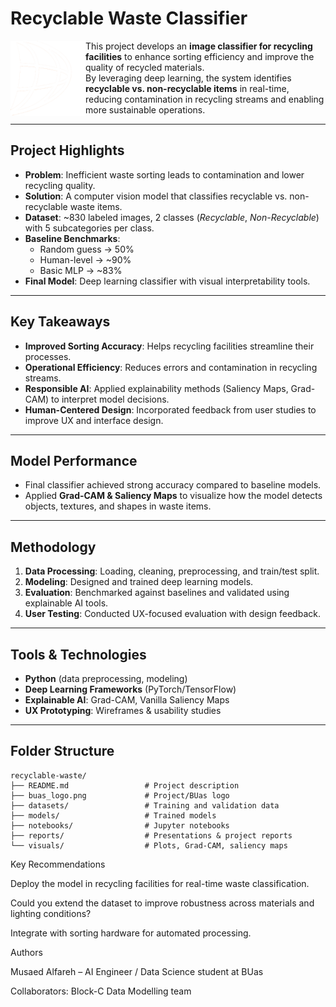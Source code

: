 # Recyclable Waste Classifier  

<img align="left" src=https://github.com/MusaedMusaedSadeqMusaedAl-Fareh225739/AI-DataScience-Portfolio/blob/main/projects/recyclable-waste/buas_logo.png  alt="BUas Logo" width="120"/>  

This project develops an **image classifier for recycling facilities** to enhance sorting efficiency and improve the quality of recycled materials.  
By leveraging deep learning, the system identifies **recyclable vs. non-recyclable items** in real-time, reducing contamination in recycling streams and enabling more sustainable operations.  

---

## Project Highlights
- **Problem**: Inefficient waste sorting leads to contamination and lower recycling quality.  
- **Solution**: A computer vision model that classifies recyclable vs. non-recyclable waste items.  
- **Dataset**: ~830 labeled images, 2 classes (*Recyclable*, *Non-Recyclable*) with 5 subcategories per class.  
- **Baseline Benchmarks**:  
  - Random guess → 50%  
  - Human-level → ~90%  
  - Basic MLP → ~83%  
- **Final Model**: Deep learning classifier with visual interpretability tools.  

---

## Key Takeaways
- **Improved Sorting Accuracy**: Helps recycling facilities streamline their processes.  
- **Operational Efficiency**: Reduces errors and contamination in recycling streams.  
- **Responsible AI**: Applied explainability methods (Saliency Maps, Grad-CAM) to interpret model decisions.  
- **Human-Centered Design**: Incorporated feedback from user studies to improve UX and interface design.  

---

## Model Performance
- Final classifier achieved strong accuracy compared to baseline models.  
- Applied **Grad-CAM & Saliency Maps** to visualize how the model detects objects, textures, and shapes in waste items.  

---

## Methodology
1. **Data Processing**: Loading, cleaning, preprocessing, and train/test split.  
2. **Modeling**: Designed and trained deep learning models.  
3. **Evaluation**: Benchmarked against baselines and validated using explainable AI tools.  
4. **User Testing**: Conducted UX-focused evaluation with design feedback.  

---

## Tools & Technologies
- **Python** (data preprocessing, modeling)  
- **Deep Learning Frameworks** (PyTorch/TensorFlow)  
- **Explainable AI**: Grad-CAM, Vanilla Saliency Maps  
- **UX Prototyping**: Wireframes & usability studies  

---

## Folder Structure
```plaintext
recyclable-waste/
├── README.md                 # Project description
├── buas_logo.png             # Project/BUas logo
├── datasets/                 # Training and validation data
├── models/                   # Trained models
├── notebooks/                # Jupyter notebooks
├── reports/                  # Presentations & project reports
└── visuals/                  # Plots, Grad-CAM, saliency maps
```
Key Recommendations

Deploy the model in recycling facilities for real-time waste classification.

Could you extend the dataset to improve robustness across materials and lighting conditions?

Integrate with sorting hardware for automated processing.

Authors

Musaed Alfareh – AI Engineer / Data Science student at BUas

Collaborators: Block-C Data Modelling team
